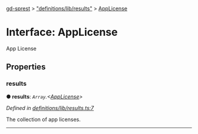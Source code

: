 [gd-sprest](../README.md) > ["definitions/lib/results"](../modules/_definitions_lib_results_.md) > [AppLicense](../interfaces/_definitions_lib_results_.applicense.md)



# Interface: AppLicense


App License


## Properties
<a id="results"></a>

###  results

**●  results**:  *`Array`.<[AppLicense](_definitions_lib_results_.applicense.md)>* 

*Defined in [definitions/lib/results.ts:7](https://github.com/gunjandatta/sprest/blob/3de79f1/src/definitions/lib/results.ts#L7)*



The collection of app licenses.




___


